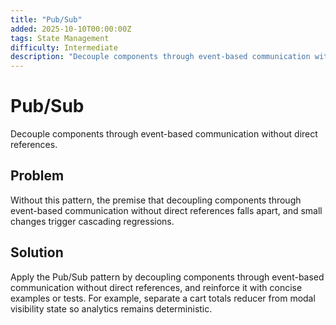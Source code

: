 ```yaml
---
title: "Pub/Sub"
added: 2025-10-10T00:00:00Z
tags: State Management
difficulty: Intermediate
description: "Decouple components through event-based communication without direct references."
---
```

# Pub/Sub

Decouple components through event-based communication without direct references.

## Problem

Without this pattern, the premise that decoupling components through event-based communication without direct references falls apart, and small changes trigger cascading regressions.

## Solution

Apply the Pub/Sub pattern by decoupling components through event-based communication without direct references, and reinforce it with concise examples or tests. For example, separate a cart totals reducer from modal visibility state so analytics remains deterministic.

